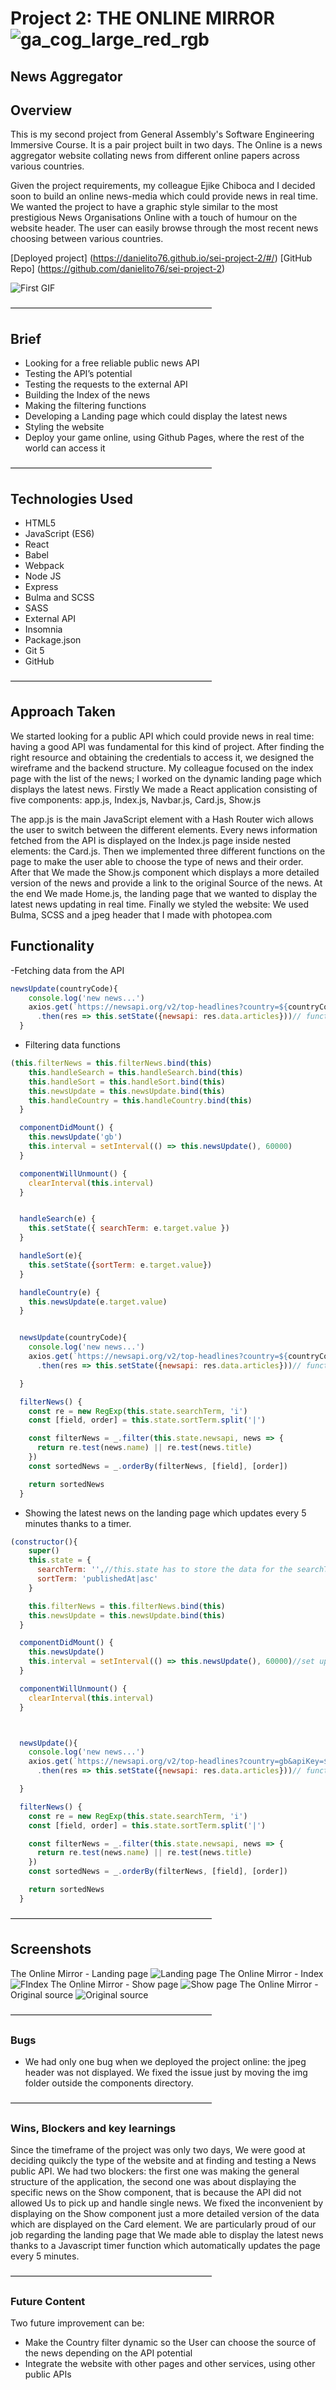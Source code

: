 # **Project 2: THE ONLINE MIRROR** ![ga_cog_large_red_rgb](https://cloud.githubusercontent.com/assets/40461/8183776/469f976e-1432-11e5-8199-6ac91363302b.png)
## News Aggregator


## Overview
This is my second project from General Assembly's Software Engineering Immersive Course. It is a pair project built in two days.
The Online  is a news aggregator website collating news from different online papers across various countries.

Given the project requirements, my colleague Ejike Chiboca and I decided soon to build an online news-media which could provide news in real time.
We wanted the project to have a graphic style similar to the most prestigious News Organisations Online with a touch of humour on the website header.
The user can easily browse through the most recent news choosing between various countries.

[Deployed project]  (https://danielito76.github.io/sei-project-2/#/)
[GitHub Repo] (https://github.com/danielito76/sei-project-2)


![First GIF](/src/img/readme-screenshots/ezgif.com-video-to-gif.gif)

———————————————————————


## Brief
* Looking for a free reliable public news API
* Testing the API’s potential
* Testing the requests to the external API
* Building the Index of the news
* Making the filtering functions
* Developing a Landing page which could display the latest news
* Styling the website
* Deploy your game online, using Github Pages, where the rest of the world can access it


———————————————————————

## Technologies Used
* HTML5
* JavaScript (ES6)
* React
* Babel
* Webpack
* Node JS
* Express
* Bulma and SCSS
* SASS
* External API
* Insomnia
* Package.json
* Git 5
* GitHub



———————————————————————


## Approach Taken

We started looking for a public API which could provide news in real time: having a good API was fundamental for this kind of project. After finding the right resource and obtaining the credentials to access it, we designed the wireframe and the backend structure. My colleague focused on the index page with the list of the news; I worked on the dynamic landing page which displays the latest news.
Firstly We made a React application consisting of five components: app.js, Index.js, Navbar.js, Card.js, Show.js

The app.js is the main JavaScript element with a Hash Router wich allows the user to switch between the different elements.
Every news information fetched from the API is displayed on the Index.js page inside nested elements: the Card.js.
Then we implemented three different functions on the page to make the user able to choose the type of news and their order.
After that We made the Show.js component which displays a more detailed version of the news and provide a link to the original Source of the news.
At the end We made Home.js, the landing page that we wanted to display the latest news updating in real time.
Finally we styled the website: We used Bulma, SCSS and a jpeg header that I made with photopea.com




## Functionality

-Fetching data from the API

```javascript
newsUpdate(countryCode){
    console.log('new news...')
    axios.get(`https://newsapi.org/v2/top-headlines?country=${countryCode}&apiKey=${process.env.NEWSAPI_KEY}`)
      .then(res => this.setState({newsapi: res.data.articles}))// function that gets the data from the articles array
  }
```


- Filtering data functions
```javascript
(this.filterNews = this.filterNews.bind(this)
    this.handleSearch = this.handleSearch.bind(this)
    this.handleSort = this.handleSort.bind(this)
    this.newsUpdate = this.newsUpdate.bind(this)
    this.handleCountry = this.handleCountry.bind(this)
  }

  componentDidMount() {
    this.newsUpdate('gb')
    this.interval = setInterval(() => this.newsUpdate(), 60000)
  }

  componentWillUnmount() {
    clearInterval(this.interval)
  }


  handleSearch(e) {
    this.setState({ searchTerm: e.target.value })
  }

  handleSort(e){
    this.setState({sortTerm: e.target.value})
  }

  handleCountry(e) {
    this.newsUpdate(e.target.value)
  }


  newsUpdate(countryCode){
    console.log('new news...')
    axios.get(`https://newsapi.org/v2/top-headlines?country=${countryCode}&apiKey=${process.env.NEWSAPI_KEY}`)
      .then(res => this.setState({newsapi: res.data.articles}))// function that gets the data from the articles array

  }

  filterNews() {
    const re = new RegExp(this.state.searchTerm, 'i')
    const [field, order] = this.state.sortTerm.split('|')

    const filterNews = _.filter(this.state.newsapi, news => {
      return re.test(news.name) || re.test(news.title)
    })
    const sortedNews = _.orderBy(filterNews, [field], [order])

    return sortedNews
  }

```




- Showing the latest news on the landing page which updates every 5 minutes thanks to a timer.
```javascript
(constructor(){
    super()
    this.state = {
      searchTerm: '',//this.state has to store the data for the searchTerm and sortTerm coming from     filterWines function
      sortTerm: 'publishedAt|asc'
    }

    this.filterNews = this.filterNews.bind(this)
    this.newsUpdate = this.newsUpdate.bind(this)
  }

  componentDidMount() {
    this.newsUpdate()
    this.interval = setInterval(() => this.newsUpdate(), 60000)//set up an interval that refreshes every minute
  }

  componentWillUnmount() {
    clearInterval(this.interval)
  }



  newsUpdate(){
    console.log('new news...')
    axios.get(`https://newsapi.org/v2/top-headlines?country=gb&apiKey=${process.env.NEWSAPI_KEY}`)
      .then(res => this.setState({newsapi: res.data.articles}))// function that gets the data from the articles array

  }

  filterNews() {
    const re = new RegExp(this.state.searchTerm, 'i')
    const [field, order] = this.state.sortTerm.split('|')

    const filterNews = _.filter(this.state.newsapi, news => {
      return re.test(news.name) || re.test(news.title)
    })
    const sortedNews = _.orderBy(filterNews, [field], [order])

    return sortedNews
  }
```




———————————————————————




## Screenshots
The Online Mirror - Landing page
![Landing page](/src/img/readme-screenshots/THE_OL_MIRROR_LP.png)
The Online Mirror - Index
![FIndex](/src/img/readme-screenshots/THE_OL_MIRROR_Index.PNG)
The Online Mirror - Show page
![Show page](/src/img/readme-screenshots/THE_OL_MIRROR_Show.PNG)
The Online Mirror - Original source
![Original source](/src/img/readme-screenshots/THE_OL_MIRROR_Source.PNG)




———————————————————————


### Bugs
* We had only one bug when we deployed the project online: the jpeg header was not displayed. We fixed the issue just by moving the img folder outside the components directory.


———————————————————————



### Wins, Blockers and key learnings

Since the timeframe of the project was only two days, We were good at deciding quikcly the type of the website and at finding and testing a News public API.
We had two blockers: the first one was making the general structure of the application, the second one was about displaying the specific news on the Show component, that is because the API did not allowed Us to pick up and handle single news. We fixed the inconvenient by displaying on the Show component just a more detailed version of the data which are displayed on the Card element.
We are particularly proud of our job regarding the landing page that We made able to display the latest news thanks to a Javascript timer function which automatically updates the page every 5 minutes.



———————————————————————




### Future Content

Two future improvement can be:
* Make the Country filter dynamic so the User can choose the source of the news depending on the API potential
* Integrate the website with other pages and other services, using other public APIs
